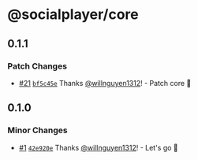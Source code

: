 # @socialplayer/core

## 0.1.1

### Patch Changes

- [#21](https://github.com/willnguyen1312/socialplayer/pull/21)
  [`bf5c45e`](https://github.com/willnguyen1312/socialplayer/commit/bf5c45e9c59fd4196a86ad08601dc1f14febcc7c) Thanks
  [@willnguyen1312](https://github.com/willnguyen1312)! - Patch core 💞

## 0.1.0

### Minor Changes

- [#1](https://github.com/willnguyen1312/socialplayer/pull/1)
  [`42e920e`](https://github.com/willnguyen1312/socialplayer/commit/42e920ec0251d106d088a9282c36a2e7b05c8042) Thanks
  [@willnguyen1312](https://github.com/willnguyen1312)! - Let's go 🚀
